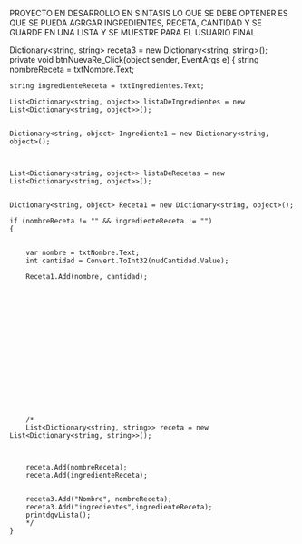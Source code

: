 PROYECTO EN DESARROLLO
EN SINTASIS LO QUE SE DEBE OPTENER ES QUE SE PUEDA AGRGAR INGREDIENTES, RECETA, CANTIDAD Y SE GUARDE EN UNA LISTA Y SE MUESTRE PARA EL USUARIO FINAL







Dictionary<string, string> receta3 = new Dictionary<string, string>();
private void btnNuevaRe_Click(object sender, EventArgs e)
{
    string nombreReceta = txtNombre.Text;

    string ingredienteReceta = txtIngredientes.Text;

    List<Dictionary<string, object>> listaDeIngredientes = new List<Dictionary<string, object>>();


    Dictionary<string, object> Ingrediente1 = new Dictionary<string, object>();



    List<Dictionary<string, object>> listaDeRecetas = new List<Dictionary<string, object>>();


    Dictionary<string, object> Receta1 = new Dictionary<string, object>();

    if (nombreReceta != "" && ingredienteReceta != "")
    {


        var nombre = txtNombre.Text;
        int cantidad = Convert.ToInt32(nudCantidad.Value);

        Receta1.Add(nombre, cantidad);

















        /*
        List<Dictionary<string, string>> receta = new List<Dictionary<string, string>>();



        receta.Add(nombreReceta);
        receta.Add(ingredienteReceta);


        receta3.Add("Nombre", nombreReceta);
        receta3.Add("ingredientes",ingredienteReceta);
        printdgvLista();
        */
    }
